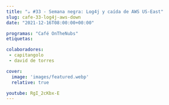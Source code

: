 ```yaml
---
title: "☕️ #33 - Semana negra: Log4j y caída de AWS US-East"
slug: cafe-33-log4j-aws-down
date: "2021-12-16T08:00:00+00:00"

programas: "Café OnTheNubs"
etiquetas:

colaboradores:
 - capitangolo
 - david de torres

cover:
  image: 'images/featured.webp'
  relative: true

youtube: RgI_2cKbx-E
---
```


